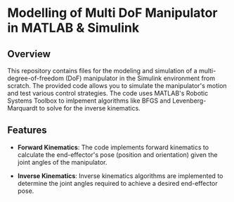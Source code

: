# Modelling of Multi DoF Manipulator in MATLAB & Simulink

## Overview

This repository contains files for the modeling and simulation of a multi-degree-of-freedom (DoF) manipulator in the Simulink environment from scratch. The provided code allows you to simulate the manipulator's motion and test various control strategies. The code uses MATLAB's Robotic Systems Toolbox to imlpement algorithms like BFGS and Levenberg-Marquardt to solve for the inverse kinematics.

## Features

- **Forward Kinematics**: The code implements forward kinematics to calculate the end-effector's pose (position and orientation) given the joint angles of the manipulator.

- **Inverse Kinematics**: Inverse kinematics algorithms are implemented to determine the joint angles required to achieve a desired end-effector pose.

